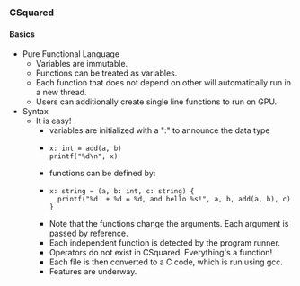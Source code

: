 ### CSquared

#### Basics

- Pure Functional Language
  - Variables are immutable.
  - Functions can be treated as variables.
  - Each function that does not depend on other will automatically run in a new thread.
  - Users can additionally create single line functions to run on GPU.
- Syntax
  - It is easy!
    - variables are initialized with a ":" to announce the data type
    - ```cgo
      x: int = add(a, b)
      printf("%d\n", x)
        ```
    - functions can be defined by:
    - ```cgo
      x: string = (a, b: int, c: string) {
        printf("%d  + %d = %d, and hello %s!", a, b, add(a, b), c) 
      }
        ```
    - Note that the functions change the arguments. Each argument is passed by reference.
    - Each independent function is detected by the program runner.
    - Operators do not exist in CSquared. Everything's a function!
    - Each file is then converted to a C code, which is run using gcc.
    - Features are underway.